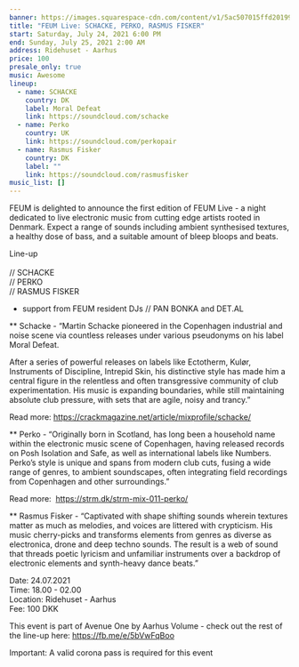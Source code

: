 ```yaml
---
banner: https://images.squarespace-cdn.com/content/v1/5ac507015ffd2019955794da/1625818672991-OPU9IWCSXL9WVS82X519/feum+live.jpg?format=2500w
title: "FEUM Live: SCHACKE, PERKO, RASMUS FISKER"
start: Saturday, July 24, 2021 6:00 PM
end: Sunday, July 25, 2021 2:00 AM
address: Ridehuset - Aarhus
price: 100
presale_only: true
music: Awesome
lineup:
  - name: SCHACKE
    country: DK
    label: Moral Defeat
    link: https://soundcloud.com/schacke
  - name: Perko
    country: UK
    link: https://soundcloud.com/perkopair
  - name: Rasmus Fisker
    country: DK
    label: ""
    link: https://soundcloud.com/rasmusfisker
music_list: []
---
```

<!--StartFragment-->

FEUM is delighted to announce the first edition of FEUM Live - a night dedicated to live electronic music from cutting edge artists rooted in Denmark. Expect a range of sounds including ambient synthesised textures, a healthy dose of bass, and a suitable amount of bleep bloops and beats.

Line-up\
\
// SCHACKE\
// PERKO\
// RASMUS FISKER

* support from FEUM resident DJs // PAN BONKA and DET.AL

\*\* Schacke - “Martin Schacke pioneered in the Copenhagen industrial and noise scene via countless releases under various pseudonyms on his label Moral Defeat.

After a series of powerful releases on labels like Ectotherm, Kulør, Instruments of Discipline, Intrepid Skin, his distinctive style has made him a central figure in the relentless and often transgressive community of club experimentation. His music is expanding boundaries, while still maintaining absolute club pressure, with sets that are agile, noisy and trancy.”

Read more: <https://crackmagazine.net/article/mixprofile/schacke/>

\*\* Perko - “Originally born in Scotland, has long been a household name within the electronic music scene of Copenhagen, having released records on Posh Isolation and Safe, as well as international labels like Numbers. Perko’s style is unique and spans from modern club cuts, fusing a wide range of genres, to ambient soundscapes, often integrating field recordings from Copenhagen and other surroundings.”

Read more:  <https://strm.dk/strm-mix-011-perko/>

\*\* Rasmus Fisker - “Captivated with shape shifting sounds wherein textures matter as much as melodies, and voices are littered with crypticism. His music cherry-picks and transforms elements from genres as diverse as electronica, drone and deep techno sounds. The result is a web of sound that threads poetic lyricism and unfamiliar instruments over a backdrop of electronic elements and synth-heavy dance beats.”

Date: 24.07.2021\
Time: 18.00 - 02.00\
Location: Ridehuset - Aarhus\
Fee: 100 DKK 

This event is part of Avenue One by Aarhus Volume - check out the rest of the line-up here: <https://fb.me/e/5bVwFqBoo>

Important: A valid corona pass is required for this event

<!--EndFragment-->